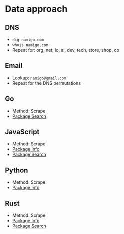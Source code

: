 # Data approach

## DNS

- `dig namigo.com`
- `whois namigo.com`
- Repeat for: org, net, io, ai, dev, tech, store, shop, co

## Email

- Lookup: `namigo@gmail.com`
- Repeat for the DNS permutations

## Go

- Method: Scrape
- [Package Search](https://index.golang.org/index)

## JavaScript

- Method: Scrape
- [Package Info](https://registry.npmjs.com/namigo)
- [Package Search](https://registry.npmjs.com/-/v1/search?text=namigo)

## Python

- Method: Scrape
- [Package Info](https://pypi.org/pypi/namigo/json)

## Rust

- Method: Scrape
- [Package Info](https://crates.io/api/v1/crates/anipwatch)
- [Package Search](https://crates.io/api/v1/crates?page=1&per_page=10&q=height)

